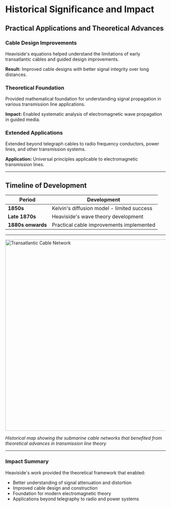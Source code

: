 # Historical Significance and Impact

## Practical Applications and Theoretical Advances

### Cable Design Improvements
Heaviside's equations helped understand the limitations of early transatlantic cables and guided design improvements.

**Result:** Improved cable designs with better signal integrity over long distances.

### Theoretical Foundation
Provided mathematical foundation for understanding signal propagation in various transmission line applications.

**Impact:** Enabled systematic analysis of electromagnetic wave propagation in guided media.

### Extended Applications
Extended beyond telegraph cables to radio frequency conductors, power lines, and other transmission systems.

**Application:** Universal principles applicable to electromagnetic transmission lines.

---

## Timeline of Development

| Period | Development |
|--------|-------------|
| **1850s** | Kelvin's diffusion model - limited success |
| **Late 1870s** | Heaviside's wave theory development |
| **1880s onwards** | Practical cable improvements implemented |

---

<img src="figures/cable_map.jpg" alt="Transatlantic Cable Network" width="600">

*Historical map showing the submarine cable networks that benefited from theoretical advances in transmission line theory*

---

### Impact Summary

Heaviside's work provided the theoretical framework that enabled:
- Better understanding of signal attenuation and distortion
- Improved cable design and construction
- Foundation for modern electromagnetic theory
- Applications beyond telegraphy to radio and power systems

